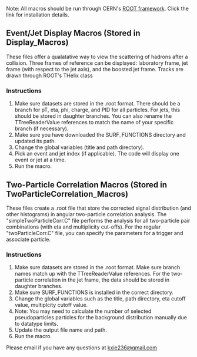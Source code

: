 Note: All macros should be run through CERN's [ROOT framework](https://root.cern/). Click the link for installation details.

## Event/Jet Display Macros (Stored in Display_Macros)
These files offer a qualatative way to view the scattering of hadrons after a collision. Three frames of reference can be displayed: laboratory frame, jet frame (with respect to the jet axis), and the boosted jet frame.
Tracks are drawn through ROOT's THelix class

### Instructions

1. Make sure datasets are stored in the .root format. There should be a branch for pT, eta, phi, charge, and PID for all particles. For jets, this should be stored in daughter branches. You can also rename the TTreeReaderValue references to match the name of your specific branch (if necessary).
2. Make sure you have downloaded the SURF_FUNCTIONS directory and updated its path.
3. Change the global variables (title and path directory).
4. Pick an event and jet index (if applicable). The code will display one event or jet at a time.
5. Run the macro.

## Two-Particle Correlation Macros (Stored in TwoParticleCorrelation_Macros)
These files create a .root file that store the corrected signal distribution (and other histograms) in angular two-particle correlation analysis.
The "simpleTwoParticleCorr.C" file performs the analysis for all two-particle pair combinations (with eta and multiplicity cut-offs). For the regular "twoParticleCorr.C" file, you can specify the parameters for a trigger and associate particle.

### Instructions

1. Make sure datasets are stored in the .root format. Make sure branch names match up with the TTreeReaderValue references. For the two-particle correlation in the jet frame, the data should be stored in daughter branches.
2. Make sure SURF_FUNCTIONS is installed in the correct directory.
3. Change the global variables such as the title, path directory, eta cutoff value, multiplcity cutoff value.
4. Note: You may need to calculate the number of selected pseudoparticles particles for the background distribution manually due to datatype limits.
5. Update the output file name and path.
6. Run the macro. 

Please email if you have any questions at kxie236@gmail.com
